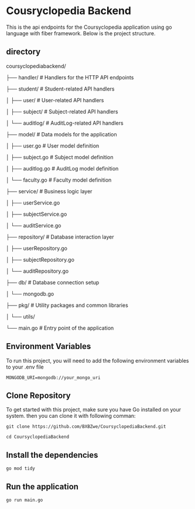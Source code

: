 
# Cousryclopedia Backend

This is the api endpoints for the Coursyclopedia application using go language with fiber framework. Below is the project structure.

## directory

coursyclopediabackend/

├── handler/             # Handlers for the HTTP API endpoints 
   
├── student/             # Student-related API handlers

│   ├── user/            # User-related API handlers

│   ├── subject/                # Subject-related API handlers

│   └── auditlog/        # AuditLog-related API handlers

├── model/               # Data models for the application

│   ├── user.go          # User model definition

│   ├── subject.go       # Subject model definition

│   ├── auditlog.go      # AuditLog model definition

│   └── faculty.go       # Faculty model definition

├── service/             # Business logic layer

│   ├── userService.go

│   ├── subjectService.go

│   └── auditService.go

├── repository/          # Database interaction layer

│   ├── userRepository.go

│   ├── subjectRepository.go

│   └── auditRepository.go

├── db/                  # Database connection setup

│   └── mongodb.go

├── pkg/                 # Utility packages and common libraries

│   └── utils/

└── main.go              # Entry point of the application

## Environment Variables

To run this project, you will need to add the following environment variables to your .env file

`MONGODB_URI=mongodb://your_mongo_uri`

## Clone Repository

To get started with this project, make sure you have Go installed on your system. then you can clone it with following comman:

`git clone https://github.com/BXBZwe/CoursyclopediaBackend.git`

`cd CoursyclopediaBackend`

## Install the dependencies
`go mod tidy`

## Run the application

`go run main.go`
